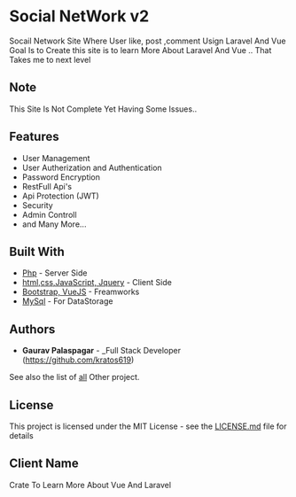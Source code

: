 # Social NetWork v2

Socail Network Site Where User like, post ,comment Usign Laravel And Vue Goal Is to Create this site is to learn More About Laravel And Vue .. That Takes me to next level

## Note

This Site Is Not Complete Yet Having Some Issues..

## Features

- User Management
- User Autherization and Authentication
- Password Encryption
- RestFull Api's
- Api Protection (JWT)
- Security
- Admin Controll
- and Many More...

## Built With

- [Php](#) - Server Side
- [html,css,JavaScript, Jquery](#) - Client Side
- [Bootstrap, VueJS](#) - Freamworks
- [MySql](#) - For DataStorage

## Authors

- **Gaurav Palaspagar** - \_Full Stack Developer (https://github.com/kratos619)

See also the list of [all](https://github.com/kratos619) Other project.

## License

This project is licensed under the MIT License - see the [LICENSE.md](LICENSE.md) file for details

## Client Name

Crate To Learn More About Vue And Laravel
